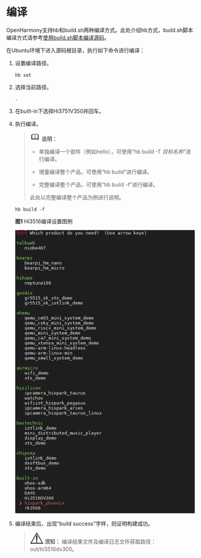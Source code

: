 # 编译


OpenHarmony支持hb和build.sh两种编译方式。此处介绍hb方式，build.sh脚本编译方式请参考[使用build.sh脚本编译源码](../quick-start/quickstart-standard-reference.md)。


在Ubuntu环境下进入源码根目录，执行如下命令进行编译：


1. 设置编译路径。
     
   ```
   hb set
   ```

2. 选择当前路径。
     
   ```
   .
   ```

3. 在built-in下选择Hi3751V350并回车。

4. 执行编译。

   > ![icon-note.gif](public_sys-resources/icon-note.gif) **说明：**
   > - 单独编译一个部件（例如hello），可使用“hb build -T _目标名称_”进行编译。
   > 
   > - 增量编译整个产品，可使用“hb build”进行编译。
   > 
   > - 完整编译整个产品，可使用“hb build -f”进行编译。
   > 
   > 此处以完整编译整个产品为例进行说明。

     
   ```
   hb build -f
   ```

     
     **图1** Hi3516编译设置图例

     ![zn-cn_image_20220429102934](figures/zn-cn_image_20220429102934.png)

5. 编译结束后，出现“build success”字样，则证明构建成功。

   > ![icon-notice.gif](public_sys-resources/icon-notice.gif) **须知：**
   > 编译结果文件及编译日志文件获取路径：out/hi3516dv300。
